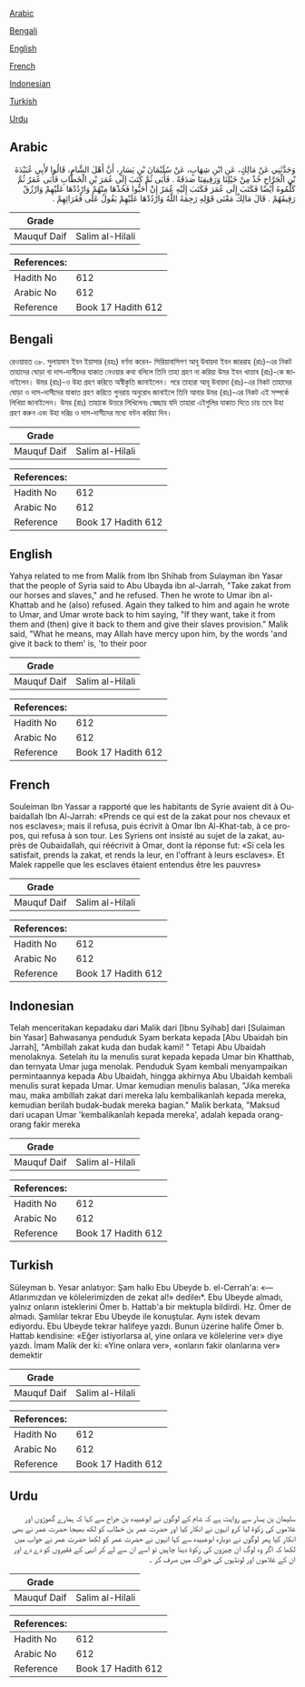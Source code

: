 [Arabic](#arabic)

[Bengali](#bengali)

[English](#english)

[French](#french)

[Indonesian](#indonesian)

[Turkish](#turkish)

[Urdu](#urdu)

## Arabic


<div dir="rtl" lang="ar" style={{fontSize:'larger',backgroundColor:'#f8f9fa',padding:20}}>
وَحَدَّثَنِي عَنْ مَالِكٍ، عَنِ ابْنِ شِهَابٍ، عَنْ سُلَيْمَانَ بْنِ يَسَارٍ، أَنَّ أَهْلَ الشَّامِ، قَالُوا لأَبِي عُبَيْدَةَ بْنِ الْجَرَّاحِ خُذْ مِنْ خَيْلِنَا وَرَقِيقِنَا صَدَقَةً ‏.‏ فَأَبَى ثُمَّ كَتَبَ إِلَى عُمَرَ بْنِ الْخَطَّابِ فَأَبَى عُمَرُ ثُمَّ كَلَّمُوهُ أَيْضًا فَكَتَبَ إِلَى عُمَرَ فَكَتَبَ إِلَيْهِ عُمَرُ إِنْ أَحَبُّوا فَخُذْهَا مِنْهُمْ وَارْدُدْهَا عَلَيْهِمْ وَارْزُقْ رَقِيقَهُمْ ‏.‏ قَالَ مَالِكٌ مَعْنَى قَوْلِهِ رَحِمَهُ اللَّهُ وَارْدُدْهَا عَلَيْهِمْ يَقُولُ عَلَى فُقَرَائِهِمْ ‏.‏
</div>
<div style={{backgroundColor:'#f8f9fa',padding:20, marginBottom: 10}}><table> <thead> <tr> <th>Grade</th> <th></th> </tr> </thead> <tbody> <tr><td>Mauquf Daif</td><td>Salim al-Hilali</td></tr></tbody></table><table> <thead> <tr> <th>References:</th> <th></th> </tr> </thead> <tbody><tr><td>Hadith No</td><td>612</td></tr><tr><td>Arabic No</td><td>612</td></tr><tr><td>Reference</td><td>Book 17 Hadith 612</td></tr></tbody></table></div>

## Bengali


<div dir="ltr" lang="bn" style={{fontSize:'larger',backgroundColor:'#f8f9fa',padding:20}}>
রেওয়ায়ত ৩৮. সুলায়মান ইবন ইয়াসার (রহঃ) বর্ণনা করেন- সিরিয়াবাসিগণ আবূ উবায়দা ইবন জাররাহ (রাঃ)-এর নিকট তাহাদের ঘোড়া বা দাস-দাসীদের যাকাত নেওয়ার কথা বলিলে তিনি তাহা গ্রহণ না করিয়া উমর ইবন খাত্তাব (রাঃ)-কে জানাইলেন। উমর (রাঃ)-ও উহা গ্রহণ করিতে অস্বীকৃতি জানাইলেন। পরে তাহারা আবূ উবায়দা (রাঃ)-এর নিকট তাহাদের ঘোড়া ও দাস-দাসীদের যাকাত গ্রহণ করিতে পুনরায় অনুরোধ জানাইলে তিনি আবার উমর (রাঃ)-এর নিকট এই সম্পর্কে লিখিয়া জানাইলেন। উমর (রাঃ) তাহাকে উত্তরে লিখিলেনঃ স্বেচ্ছায় যদি তাহারা এইগুলির যাকাত দিতে চায় তবে উহা গ্রহণ করুন এবং উহা দরিদ্র ও দাস-দাসীদের মধ্যে বন্টন করিয়া দিন।
</div>
<div style={{backgroundColor:'#f8f9fa',padding:20, marginBottom: 10}}><table> <thead> <tr> <th>Grade</th> <th></th> </tr> </thead> <tbody> <tr><td>Mauquf Daif</td><td>Salim al-Hilali</td></tr></tbody></table><table> <thead> <tr> <th>References:</th> <th></th> </tr> </thead> <tbody><tr><td>Hadith No</td><td>612</td></tr><tr><td>Arabic No</td><td>612</td></tr><tr><td>Reference</td><td>Book 17 Hadith 612</td></tr></tbody></table></div>

## English


<div dir="ltr" lang="en" style={{fontSize:'larger',backgroundColor:'#f8f9fa',padding:20}}>
Yahya related to me from Malik from Ibn Shihab from Sulayman ibn Yasar that the people of Syria said to Abu Ubayda ibn al-Jarrah, "Take zakat from our horses and slaves," and he refused. Then he wrote to Umar ibn al-Khattab and he (also) refused. Again they talked to him and again he wrote to Umar, and Umar wrote back to him saying, "If they want, take it from them and (then) give it back to them and give their slaves provision." Malik said, "What he means, may Allah have mercy upon him, by the words 'and give it back to them' is, 'to their poor
</div>
<div style={{backgroundColor:'#f8f9fa',padding:20, marginBottom: 10}}><table> <thead> <tr> <th>Grade</th> <th></th> </tr> </thead> <tbody> <tr><td>Mauquf Daif</td><td>Salim al-Hilali</td></tr></tbody></table><table> <thead> <tr> <th>References:</th> <th></th> </tr> </thead> <tbody><tr><td>Hadith No</td><td>612</td></tr><tr><td>Arabic No</td><td>612</td></tr><tr><td>Reference</td><td>Book 17 Hadith 612</td></tr></tbody></table></div>

## French


<div dir="ltr" lang="fr" style={{fontSize:'larger',backgroundColor:'#f8f9fa',padding:20}}>
Souleiman Ibn Yassar a rapporté que les habitants de Syrie avaient dit à Oubaidallah Ibn Al-Jarrah: «Prends ce qui est de la zakat pour nos chevaux et nos esclaves»; mais il refusa, puis écrivit à Omar Ibn Al-Khat-tab, à ce propos, qui refusa à son tour. Les Syriens ont insisté au sujet de la zakat, auprès de Oubaidallah, qui réécrivit à Omar, dont la réponse fut: «Si cela les satisfait, prends la zakat, et rends la leur, en l'offrant à leurs esclaves». Et Malek rappelle que les esclaves étaient entendus être les pauvres»
</div>
<div style={{backgroundColor:'#f8f9fa',padding:20, marginBottom: 10}}><table> <thead> <tr> <th>Grade</th> <th></th> </tr> </thead> <tbody> <tr><td>Mauquf Daif</td><td>Salim al-Hilali</td></tr></tbody></table><table> <thead> <tr> <th>References:</th> <th></th> </tr> </thead> <tbody><tr><td>Hadith No</td><td>612</td></tr><tr><td>Arabic No</td><td>612</td></tr><tr><td>Reference</td><td>Book 17 Hadith 612</td></tr></tbody></table></div>

## Indonesian


<div dir="ltr" lang="id" style={{fontSize:'larger',backgroundColor:'#f8f9fa',padding:20}}>
Telah menceritakan kepadaku dari Malik dari [Ibnu Syihab] dari [Sulaiman bin Yasar] Bahwasanya penduduk Syam berkata kepada [Abu Ubaidah bin Jarrah], "Ambillah zakat kuda dan budak kami! " Tetapi Abu Ubaidah menolaknya. Setelah itu Ia menulis surat kepada kepada Umar bin Khatthab, dan ternyata Umar juga menolak. Penduduk Syam kembali menyampaikan permintaannya kepada Abu Ubaidah, hingga akhirnya Abu Ubaidah kembali menulis surat kepada Umar. Umar kemudian menulis balasan, "Jika mereka mau, maka ambillah zakat dari mereka lalu kembalikanlah kepada mereka, kemudian berilah budak-budak mereka bagian." Malik berkata, "Maksud dari ucapan Umar 'kembalikanlah kepada mereka', adalah kepada orang-orang fakir mereka
</div>
<div style={{backgroundColor:'#f8f9fa',padding:20, marginBottom: 10}}><table> <thead> <tr> <th>Grade</th> <th></th> </tr> </thead> <tbody> <tr><td>Mauquf Daif</td><td>Salim al-Hilali</td></tr></tbody></table><table> <thead> <tr> <th>References:</th> <th></th> </tr> </thead> <tbody><tr><td>Hadith No</td><td>612</td></tr><tr><td>Arabic No</td><td>612</td></tr><tr><td>Reference</td><td>Book 17 Hadith 612</td></tr></tbody></table></div>

## Turkish


<div dir="ltr" lang="tr" style={{fontSize:'larger',backgroundColor:'#f8f9fa',padding:20}}>
Süleyman b. Yesar anlatıyor: Şam halkı Ebu Ubeyde b. el-Cerrah'a: «— Atlarımızdan ve kölelerimizden de zekat al!» dedileı*. Ebu Ubeyde almadı, yalnız onların isteklerini Ömer b. Hattab'a bir mektupla bildirdi. Hz. Ömer de almadı. Şamlılar tekrar Ebu Ubeyde ile konuştular. Aynı istek devam ediyordu. Ebu Ubeyde tekrar halifeye yazdı. Bunun üzerine halife Ömer b. Hattab kendisine: «Eğer istiyorlarsa al, yine onlara ve kölelerine ver» diye yazdı. İmam Malik der ki: «Yine onlara ver», «onların fakir olanlarına ver» demektir
</div>
<div style={{backgroundColor:'#f8f9fa',padding:20, marginBottom: 10}}><table> <thead> <tr> <th>Grade</th> <th></th> </tr> </thead> <tbody> <tr><td>Mauquf Daif</td><td>Salim al-Hilali</td></tr></tbody></table><table> <thead> <tr> <th>References:</th> <th></th> </tr> </thead> <tbody><tr><td>Hadith No</td><td>612</td></tr><tr><td>Arabic No</td><td>612</td></tr><tr><td>Reference</td><td>Book 17 Hadith 612</td></tr></tbody></table></div>

## Urdu


<div dir="rtl" lang="ur" style={{fontSize:'larger',backgroundColor:'#f8f9fa',padding:20}}>
سلیمان بن یسار سے روایت ہے کہ شام کے لوگوں نے ابوعبیدہ بن جراح سے کہا کہ ہمارے گھوڑوں اور غلاموں کی زکوة لیا کرو انہوں نے انکار کیا اور حضرت عمر بن خطاب کو لکھ بھیجا حضرت عمر نے بھی انکار کیا پھر لوگوں نے دوبارہ ابوعبیدہ سے کہا انہوں نے حضرت عمر کو لکھا حضرت عمر نے جواب میں لکھا کہ اگر وہ لوگ ان چیزوں کی زکوة دینا چاہیں تو اسے ان سے لے کر انہی کے فقیروں کو دے دے اور ان کے غلاموں اور لونڈیوں کی خوراک میں صرف کر ۔
</div>
<div style={{backgroundColor:'#f8f9fa',padding:20, marginBottom: 10}}><table> <thead> <tr> <th>Grade</th> <th></th> </tr> </thead> <tbody> <tr><td>Mauquf Daif</td><td>Salim al-Hilali</td></tr></tbody></table><table> <thead> <tr> <th>References:</th> <th></th> </tr> </thead> <tbody><tr><td>Hadith No</td><td>612</td></tr><tr><td>Arabic No</td><td>612</td></tr><tr><td>Reference</td><td>Book 17 Hadith 612</td></tr></tbody></table></div>